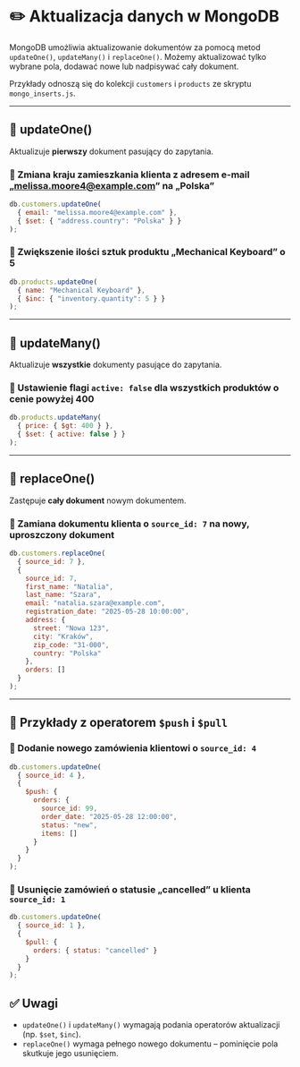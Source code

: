 # ✏️ Aktualizacja danych w MongoDB

MongoDB umożliwia aktualizowanie dokumentów za pomocą metod `updateOne()`, `updateMany()` i `replaceOne()`. Możemy aktualizować tylko wybrane pola, dodawać nowe lub nadpisywać cały dokument.

Przykłady odnoszą się do kolekcji `customers` i `products` ze skryptu `mongo_inserts.js`.

---

## 📌 updateOne()

Aktualizuje **pierwszy** dokument pasujący do zapytania.

### 🔧 Zmiana kraju zamieszkania klienta z adresem e-mail „[melissa.moore4@example.com](mailto:melissa.moore4@example.com)” na „Polska”

```js
db.customers.updateOne(
  { email: "melissa.moore4@example.com" },
  { $set: { "address.country": "Polska" } }
);
```

### 🔧 Zwiększenie ilości sztuk produktu „Mechanical Keyboard” o 5

```js
db.products.updateOne(
  { name: "Mechanical Keyboard" },
  { $inc: { "inventory.quantity": 5 } }
);
```

---

## 📌 updateMany()

Aktualizuje **wszystkie** dokumenty pasujące do zapytania.

### 🔧 Ustawienie flagi `active: false` dla wszystkich produktów o cenie powyżej 400

```js
db.products.updateMany(
  { price: { $gt: 400 } },
  { $set: { active: false } }
);
```

---

## 📌 replaceOne()

Zastępuje **cały dokument** nowym dokumentem.

### 🔧 Zamiana dokumentu klienta o `source_id: 7` na nowy, uproszczony dokument

```js
db.customers.replaceOne(
  { source_id: 7 },
  {
    source_id: 7,
    first_name: "Natalia",
    last_name: "Szara",
    email: "natalia.szara@example.com",
    registration_date: "2025-05-28 10:00:00",
    address: {
      street: "Nowa 123",
      city: "Kraków",
      zip_code: "31-000",
      country: "Polska"
    },
    orders: []
  }
);
```

---

## 📌 Przykłady z operatorem `$push` i `$pull`

### 🔧 Dodanie nowego zamówienia klientowi o `source_id: 4`

```js
db.customers.updateOne(
  { source_id: 4 },
  {
    $push: {
      orders: {
        source_id: 99,
        order_date: "2025-05-28 12:00:00",
        status: "new",
        items: []
      }
    }
  }
);
```

### 🔧 Usunięcie zamówień o statusie „cancelled” u klienta `source_id: 1`

```js
db.customers.updateOne(
  { source_id: 1 },
  {
    $pull: {
      orders: { status: "cancelled" }
    }
  }
);
```

## ✅ Uwagi

* `updateOne()` i `updateMany()` wymagają podania operatorów aktualizacji (np. `$set`, `$inc`).
* `replaceOne()` wymaga pełnego nowego dokumentu – pominięcie pola skutkuje jego usunięciem.
